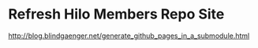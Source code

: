 Refresh Hilo Members Repo Site
============

http://blog.blindgaenger.net/generate_github_pages_in_a_submodule.html
